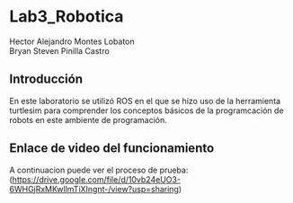 # Lab3_Robotica
Hector Alejandro Montes Lobaton  
Bryan Steven Pinilla Castro  

## Introducción

En este laboratorio se utilizó ROS en el que se hizo uso de la herramienta turtlesim para comprender los conceptos básicos de la programcación de robots en este ambiente de programación.  


## Enlace de video del funcionamiento

A continuacion puede ver el proceso de prueba: (https://drive.google.com/file/d/10vb24eUO3-6WHGjRxMKwllmTiXIngnt-/view?usp=sharing)
